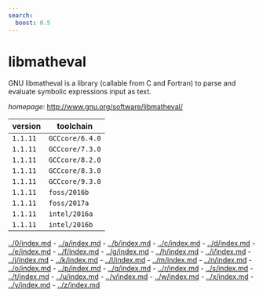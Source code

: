 ```yaml
---
search:
  boost: 0.5
---
```

# libmatheval

GNU libmatheval is a library (callable from C and Fortran) to parse  and evaluate symbolic expressions input as text.

*homepage*: <http://www.gnu.org/software/libmatheval/>

version | toolchain
--------|----------
``1.1.11`` | ``GCCcore/6.4.0``
``1.1.11`` | ``GCCcore/7.3.0``
``1.1.11`` | ``GCCcore/8.2.0``
``1.1.11`` | ``GCCcore/8.3.0``
``1.1.11`` | ``GCCcore/9.3.0``
``1.1.11`` | ``foss/2016b``
``1.1.11`` | ``foss/2017a``
``1.1.11`` | ``intel/2016a``
``1.1.11`` | ``intel/2016b``

[../0/index.md](0) - [../a/index.md](a) - [../b/index.md](b) - [../c/index.md](c) - [../d/index.md](d) - [../e/index.md](e) - [../f/index.md](f) - [../g/index.md](g) - [../h/index.md](h) - [../i/index.md](i) - [../j/index.md](j) - [../k/index.md](k) - [../l/index.md](l) - [../m/index.md](m) - [../n/index.md](n) - [../o/index.md](o) - [../p/index.md](p) - [../q/index.md](q) - [../r/index.md](r) - [../s/index.md](s) - [../t/index.md](t) - [../u/index.md](u) - [../v/index.md](v) - [../w/index.md](w) - [../x/index.md](x) - [../y/index.md](y) - [../z/index.md](z)

